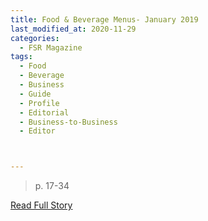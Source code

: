```yaml
---
title: Food & Beverage Menus- January 2019
last_modified_at: 2020-11-29
categories:
  - FSR Magazine
tags:
  - Food
  - Beverage
  - Business
  - Guide
  - Profile
  - Editorial 
  - Business-to-Business
  - Editor



---
```


> p. 17-34

<a href="http://www.omagdigital.com/publication/?i=551517&ver=html5&p=19" target="_blank">Read Full Story</a>
